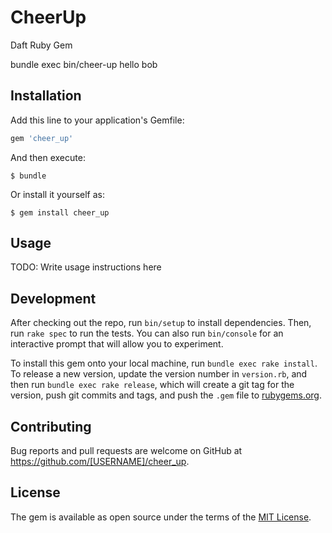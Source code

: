 # CheerUp

Daft Ruby Gem

bundle exec bin/cheer-up hello bob

## Installation

Add this line to your application's Gemfile:

```ruby
gem 'cheer_up'
```

And then execute:

    $ bundle

Or install it yourself as:

    $ gem install cheer_up

## Usage

TODO: Write usage instructions here

## Development

After checking out the repo, run `bin/setup` to install dependencies. Then, run `rake spec` to run the tests. You can also run `bin/console` for an interactive prompt that will allow you to experiment.

To install this gem onto your local machine, run `bundle exec rake install`. To release a new version, update the version number in `version.rb`, and then run `bundle exec rake release`, which will create a git tag for the version, push git commits and tags, and push the `.gem` file to [rubygems.org](https://rubygems.org).

## Contributing

Bug reports and pull requests are welcome on GitHub at https://github.com/[USERNAME]/cheer_up.


## License

The gem is available as open source under the terms of the [MIT License](http://opensource.org/licenses/MIT).

